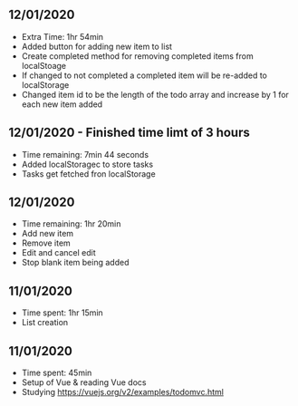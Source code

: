 ## 12/01/2020
* Extra Time: 1hr 54min
* Added button for adding new item to list
* Create completed method for removing completed items from localStoage
* If changed to not completed a completed item will be re-added to localStorage
* Changed item id to be the length of the todo array and increase by 1 for each new item added
## 12/01/2020 - Finished time limt of 3 hours
* Time remaining: 7min 44 seconds
* Added localStoragec to store tasks
* Tasks get fetched fron localStorage
## 12/01/2020
* Time remaining: 1hr 20min
* Add new item
* Remove item
* Edit and cancel edit
* Stop blank item being added
## 11/01/2020
* Time spent: 1hr 15min
* List creation
## 11/01/2020
* Time spent: 45min
* Setup of Vue & reading Vue docs
* Studying https://vuejs.org/v2/examples/todomvc.html

